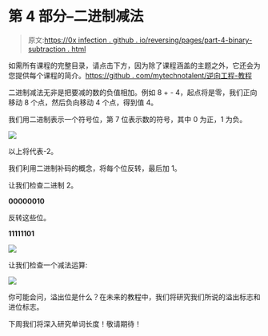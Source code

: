 # 第 4 部分–二进制减法

> 原文:[https://0x infection . github . io/reversing/pages/part-4-binary-subtraction . html](https://0xinfection.github.io/reversing/pages/part-4-binary-subtraction.html)

如需所有课程的完整目录，请点击下方，因为除了课程涵盖的主题之外，它还会为您提供每个课程的简介。[https://github . com/mytechnotalent/逆向工程-教程](https://github.com/mytechnotalent/Reverse-Engineering-Tutorial)

二进制减法无非是把要减的数的负值相加。例如 8 + - 4，起点将是零，我们正向移动 8 个点，然后负向移动 4 个点，得到值 4。

我们用二进制表示一个符号位，第 7 位表示数的符号，其中 0 为正，1 为负。

![](../Images/dc77a3d038796c4e7bae86308aecb187.png)

以上将代表-2。

我们利用二进制补码的概念，将每个位反转，最后加 1。

让我们检查二进制 2。

**00000010**

反转这些位。

**11111101**

![](../Images/8eb8d8512c174f8c10e18b6b8d540132.png)

让我们检查一个减法运算:

![](../Images/49f5bafef451d5b5d681ac1c844a8def.png)

你可能会问，溢出位是什么？在未来的教程中，我们将研究我们所说的溢出标志和进位标志。

下周我们将深入研究单词长度！敬请期待！